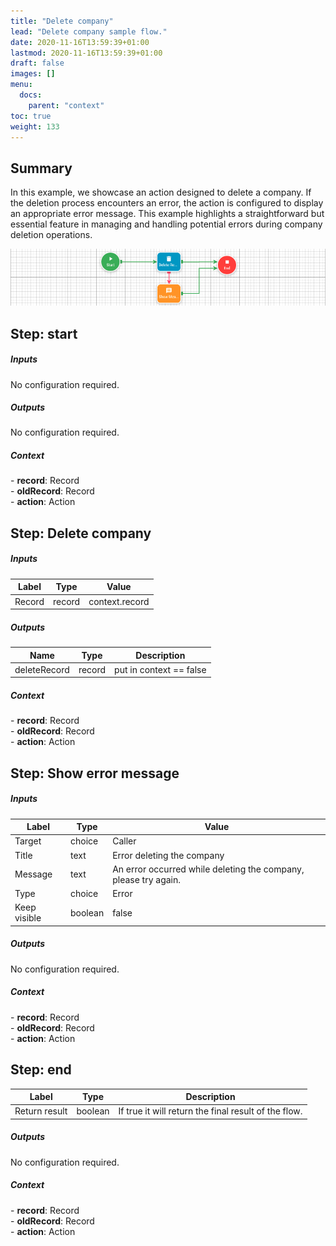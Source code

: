 ```yaml
---
title: "Delete company"
lead: "Delete company sample flow."
date: 2020-11-16T13:59:39+01:00
lastmod: 2020-11-16T13:59:39+01:00
draft: false
images: []
menu:
  docs:
    parent: "context"
toc: true
weight: 133
---
```


## **Summary**

In this example, we showcase an action designed to delete a company. If the deletion process encounters an error, the action is configured to display an appropriate error message. This example highlights a straightforward but essential feature in managing and handling potential errors during company deletion operations.

![Delete company](/images/vendor/flows/delete_company_sample.png)

## **Step: start**

##### Inputs

No configuration required.

##### Outputs

No configuration required.

##### Context

<div class="contextExamples"> 
  - <b>record</b>: Record <br>
  - <b>oldRecord</b>: Record <br>
  - <b>action</b>: Action
</div>

## **Step: Delete company**

##### Inputs

Label|Type|Value
---|---|---
Record|record|context.record

##### Outputs

Name|Type|Description
---|---|---
deleteRecord|record|put in context == false

##### Context

<div class="contextExamples"> 
  - <b>record</b>: Record <br>
  - <b>oldRecord</b>: Record <br>
  - <b>action</b>: Action
</div>

## **Step: Show error message**

##### Inputs

Label|Type|Value
---|---|---
Target|choice|Caller
Title|text|Error deleting the company
Message|text|An error occurred while deleting the company, please try again.
Type|choice|Error
Keep visible|boolean|false

##### Outputs

No configuration required.

##### Context

<div class="contextExamples"> 
  - <b>record</b>: Record <br>
  - <b>oldRecord</b>: Record <br>
  - <b>action</b>: Action
</div>

## **Step: end**

Label|Type|Description
---|---|---
Return result|boolean|If true it will return the final result of the flow.

##### Outputs

No configuration required.

##### Context

<div class="contextExamples"> 
  - <b>record</b>: Record <br>
  - <b>oldRecord</b>: Record <br>
  - <b>action</b>: Action 
</div>